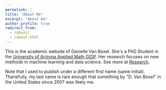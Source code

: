 ```yaml
---
permalink: /
title: "About Me"
excerpt: "About me"
author_profile: true
redirect_from: 
  - /about/
  - /about.html
---
```


This is the academic website of Danielle Van Boxel.  She's a PhD Student in the [University of Arizona Applied Math GIDP](https://appliedmath.arizona.edu/).  Her research focuses on new methods in machine learning and data science.  See more at [Research](https://dvbuntu.github.io/research).

Note that I used to publish under a different first name (same initial).  Thankfully, my last name is rare enough that something by "D. Van Boxel" in the United States since 2007 was likely me.

